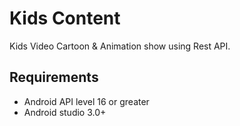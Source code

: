 Kids Content
============

Kids Video Cartoon & Animation show using Rest API.

## Requirements

- Android API level 16 or greater
- Android studio 3.0+
